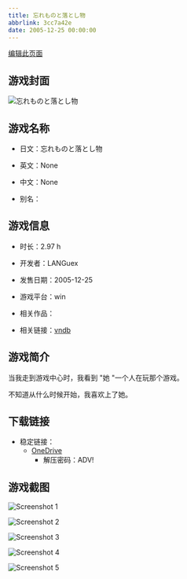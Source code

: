 ```yaml
---
title: 忘れものと落とし物
abbrlink: 3cc7a42e
date: 2005-12-25 00:00:00
---
```

[编辑此页面](https://github.com/ACG-3/ADV3-source/blob/main/source/_posts/games/%E5%BF%98%E3%82%8C%E3%82%82%E3%81%AE%E3%81%A8%E8%90%BD%E3%81%A8%E3%81%97%E7%89%A9.md)

## 游戏封面

![忘れものと落とし物](https://pan.timero.xyz/onedrive/img_lib_001/%E5%BF%98%E3%82%8C%E3%82%82%E3%81%AE%E3%81%A8%E8%90%BD%E3%81%A8%E3%81%97%E7%89%A9_cover.avif)


## 游戏名称

- 日文：忘れものと落とし物
- 英文：None
- 中文：None

- 别名：


## 游戏信息

- 时长：2.97 h
- 开发者：LANGuex
- 发售日期：2005-12-25
- 游戏平台：win
- 相关作品：

- 相关链接：[vndb](https://vndb.org/v4194)


## 游戏简介

当我走到游戏中心时，我看到 "她 "一个人在玩那个游戏。

不知道从什么时候开始，我喜欢上了她。




## 下载链接

- 稳定链接：
    - [OneDrive](https://pan.timero.xyz/onedrive/adv_lib_001/%E5%BF%98%E3%82%8C%E3%82%82%E3%81%AE%E3%81%A8%E8%90%BD%E3%81%A8%E3%81%97%E7%89%A9)
        - 解压密码：ADV!



## 游戏截图


![Screenshot 1](https://pan.timero.xyz/onedrive/img_lib_001/%E5%BF%98%E3%82%8C%E3%82%82%E3%81%AE%E3%81%A8%E8%90%BD%E3%81%A8%E3%81%97%E7%89%A9_Screenshot_1.avif)

![Screenshot 2](https://pan.timero.xyz/onedrive/img_lib_001/%E5%BF%98%E3%82%8C%E3%82%82%E3%81%AE%E3%81%A8%E8%90%BD%E3%81%A8%E3%81%97%E7%89%A9_Screenshot_2.avif)

![Screenshot 3](https://pan.timero.xyz/onedrive/img_lib_001/%E5%BF%98%E3%82%8C%E3%82%82%E3%81%AE%E3%81%A8%E8%90%BD%E3%81%A8%E3%81%97%E7%89%A9_Screenshot_3.avif)

![Screenshot 4](https://pan.timero.xyz/onedrive/img_lib_001/%E5%BF%98%E3%82%8C%E3%82%82%E3%81%AE%E3%81%A8%E8%90%BD%E3%81%A8%E3%81%97%E7%89%A9_Screenshot_4.avif)

![Screenshot 5](https://pan.timero.xyz/onedrive/img_lib_001/%E5%BF%98%E3%82%8C%E3%82%82%E3%81%AE%E3%81%A8%E8%90%BD%E3%81%A8%E3%81%97%E7%89%A9_Screenshot_5.avif)

